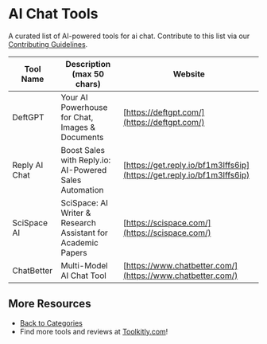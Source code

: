 # AI Chat Tools

A curated list of AI-powered tools for ai chat. Contribute to this list via our [Contributing Guidelines](https://github.com/ToolkitlyAI/awesome-ai-tools/blob/master/CONTRIBUTING.md).

| Tool Name | Description (max 50 chars) | Website |
|-----------|----------------------------|---------|
| DeftGPT | Your AI Powerhouse for Chat, Images & Documents | [https://deftgpt.com/](https://deftgpt.com/) |
| Reply AI Chat | Boost Sales with Reply.io: AI-Powered Sales Automation | [https://get.reply.io/bf1m3lffs6ip](https://get.reply.io/bf1m3lffs6ip) |
| SciSpace AI | SciSpace: AI Writer & Research Assistant for Academic Papers | [https://scispace.com/](https://scispace.com/) |
| ChatBetter | Multi-Model AI Chat Tool | [https://www.chatbetter.com/](https://www.chatbetter.com/) |

## More Resources
- [Back to Categories](https://github.com/ToolkitlyAI/awesome-ai-tools/blob/master/README.md)
- Find more tools and reviews at [Toolkitly.com](https://toolkitly.com)!
